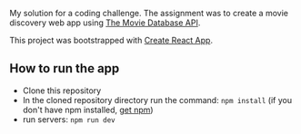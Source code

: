 My solution for a coding challenge.
The assignment was to create a movie discovery web app using [The Movie Database API](https://developers.themoviedb.org/3).


This project was bootstrapped with [Create React App](https://github.com/facebookincubator/create-react-app).

## How to run the app
- Clone this repository
- In the cloned repository directory run the command:
`npm install`
(if you don't have npm installed, [get npm](https://www.npmjs.com/get-npm))
- run servers:
`npm run dev`
